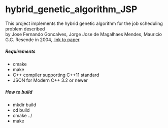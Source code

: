 # hybrid_genetic_algorithm_JSP
<p>
This project implements the hybrid genetic algorithm for the job scheduling problem described<br>
by Jose Fernando Goncalves, Jorge Jose de Magalhaes Mendes, Maurıcio G.C. Resende in 2004,
<a href="https://www.sciencedirect.com/science/article/abs/pii/S0377221704002656?via%3Dihub">link to paper</a>.
<p>
<h5> Requirements </h5>
<ul>
    <li>cmake</li>
    <li>make</li>
    <li>C++ compiler supporting C++11 standard</li>
    <li>JSON for Modern C++  3.2 or newer</li>
</ul>
</p>

<h5>How to build</h5>
<ul>
    <li>mkdir build</li>
    <li>cd build</li>
    <li>cmake ../</li>
    <li>make</li>
</ul>
